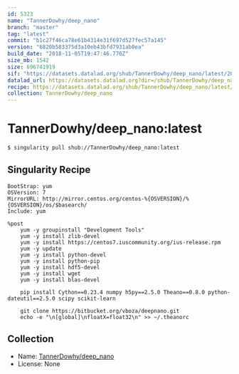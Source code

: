```yaml
---
id: 5323
name: "TannerDowhy/deep_nano"
branch: "master"
tag: "latest"
commit: "b1c27f46ca78e61b4314e31f697d527fec57a145"
version: "6820b583375d3a10eb43bfd7931ab0ea"
build_date: "2018-11-05T19:47:46.770Z"
size_mb: 1542
size: 696741919
sif: "https://datasets.datalad.org/shub/TannerDowhy/deep_nano/latest/2018-11-05-b1c27f46-6820b583/6820b583375d3a10eb43bfd7931ab0ea.simg"
datalad_url: https://datasets.datalad.org?dir=/shub/TannerDowhy/deep_nano/latest/2018-11-05-b1c27f46-6820b583/
recipe: https://datasets.datalad.org/shub/TannerDowhy/deep_nano/latest/2018-11-05-b1c27f46-6820b583/Singularity
collection: TannerDowhy/deep_nano
---
```


# TannerDowhy/deep_nano:latest

```bash
$ singularity pull shub://TannerDowhy/deep_nano:latest
```

## Singularity Recipe

```singularity
BootStrap: yum
OSVersion: 7
MirrorURL: http://mirror.centos.org/centos-%{OSVERSION}/%{OSVERSION}/os/$basearch/
Include: yum

%post
    yum -y groupinstall "Development Tools"
    yum -y install zlib-devel
    yum -y install https://centos7.iuscommunity.org/ius-release.rpm
    yum -y update
    yum -y install python-devel
    yum -y install python-pip
    yum -y install hdf5-devel
    yum -y install wget
    yum -y install blas-devel

    pip install Cython==0.23.4 numpy h5py==2.5.0 Theano==0.8.0 python-dateutil==2.5.0 scipy scikit-learn

    git clone https://bitbucket.org/vboza/deepnano.git
    echo -e "\n[global]\nfloatX=float32\n" >> ~/.theanorc
```

## Collection

 - Name: [TannerDowhy/deep_nano](https://github.com/TannerDowhy/deep_nano)
 - License: None

